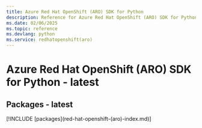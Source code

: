 ```yaml
---
title: Azure Red Hat OpenShift (ARO) SDK for Python
description: Reference for Azure Red Hat OpenShift (ARO) SDK for Python
ms.date: 02/06/2025
ms.topic: reference
ms.devlang: python
ms.service: redhatopenshift(aro)
---
```

# Azure Red Hat OpenShift (ARO) SDK for Python - latest
## Packages - latest
[!INCLUDE [packages](red-hat-openshift-(aro\)-index.md)]